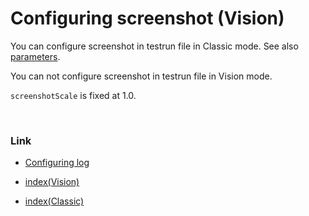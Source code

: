 # Configuring screenshot (Vision)

You can configure screenshot in testrun file in Classic mode.
See also [parameters](../../../common/parameter/parameters.md).

You can not configure screenshot in testrun file in Vision mode.

`screenshotScale` is fixed at 1.0.

<br>

### Link

- [Configuring log](configuring_log.md)


- [index(Vision)](../../../index.md)
- [index(Classic)](../../../classic/index.md)


